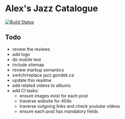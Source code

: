 # Alex's Jazz Catalogue

[![Build Status](https://travis-ci.org/gondek/jazz-catalogue.svg?branch=master)](https://travis-ci.org/gondek/jazz-catalogue)

## Todo
- review the reviews
- add logo
- do mobile test
- include sitemap
- review markup semantics
- switch/replace jazz.gondek.ca
- update this readme
- add related videos to albums
- add CI tasks:
  - ensure images exist for each post
  - traverse website for 404s
  - traverse outgoing links and check youtube videos
  - ensure each post has mandatory fields
